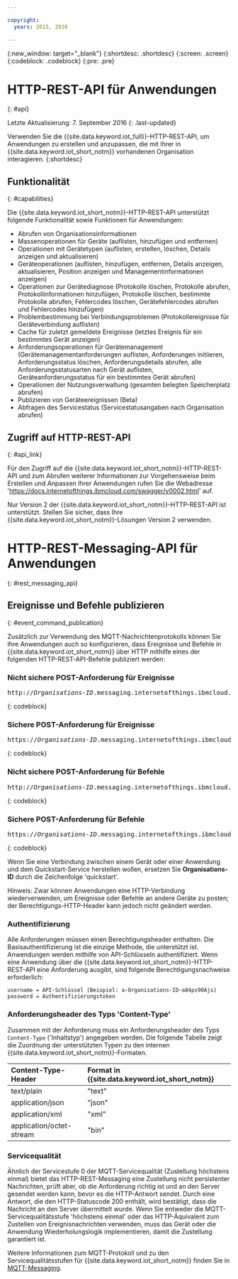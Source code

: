 ```yaml
---

copyright:
  years: 2015, 2016

---
```


{:new_window: target="_blank"}
{:shortdesc: .shortdesc}
{:screen: .screen}
{:codeblock: .codeblock}
{:pre: .pre}

# HTTP-REST-API für Anwendungen
{: #api}

Letzte Aktualisierung: 7. September 2016
{: .last-updated}

Verwenden Sie die {{site.data.keyword.iot_full}}-HTTP-REST-API, um Anwendungen zu erstellen und anzupassen, die mit Ihrer in {{site.data.keyword.iot_short_notm}} vorhandenen Organisation interagieren.
{:shortdesc}

## Funktionalität
{: #capabilities}

Die {{site.data.keyword.iot_short_notm}}-HTTP-REST-API unterstützt folgende Funktionalität sowie Funktionen für Anwendungen:

- Abrufen von Organisationsinformationen
- Massenoperationen für Geräte (auflisten, hinzufügen und entfernen)
- Operationen mit Gerätetypen (auflisten, erstellen, löschen, Details anzeigen und aktualisieren)
- Geräteoperationen (auflisten, hinzufügen, entfernen, Details anzeigen, aktualisieren, Position anzeigen und Managementinformationen anzeigen)
- Operationen zur Gerätediagnose (Protokolle löschen, Protokolle abrufen, Protokollinformationen hinzufügen, Protokolle löschen, bestimmte Protokolle abrufen, Fehlercodes löschen, Gerätefehlercodes abrufen und Fehlercodes hinzufügen)
- Problembestimmung bei Verbindungsproblemen (Protokollereignisse für Geräteverbindung auflisten)
- Cache für zuletzt gemeldete Ereignisse (letztes Ereignis für ein bestimmtes Gerät anzeigen)
- Anforderungsoperationen für Gerätemanagement (Gerätemanagementanforderungen auflisten, Anforderungen initiieren, Anforderungsstatus löschen, Anforderungsdetails abrufen, alle Anforderungsstatusarten nach Gerät auflisten, Geräteanforderungsstatus für ein bestimmtes Gerät abrufen)
- Operationen der Nutzungsverwaltung (gesamten belegten Speicherplatz abrufen)
- Publizieren von Geräteereignissen (Beta)
- Abfragen des Servicestatus (Servicestatusangaben nach Organisation abrufen)

## Zugriff auf HTTP-REST-API
{: #api_link}

Für den Zugriff auf die {{site.data.keyword.iot_short_notm}}-HTTP-REST-API und zum Abrufen weiterer Informationen zur Vorgehensweise beim Erstellen und Anpassen Ihrer Anwendungen rufen Sie die Webadresse 'https://docs.internetofthings.ibmcloud.com/swagger/v0002.html' auf.

Nur Version 2 der {{site.data.keyword.iot_short_notm}}-HTTP-REST-API ist unterstützt. Stellen Sie sicher, dass Ihre {{site.data.keyword.iot_short_notm}}-Lösungen Version 2 verwenden.



# HTTP-REST-Messaging-API für Anwendungen
{: #rest_messaging_api}

## Ereignisse und Befehle publizieren
{: #event_command_publication}

Zusätzlich zur Verwendung des MQTT-Nachrichtenprotokolls können Sie Ihre Anwendungen auch so konfigurieren, dass Ereignisse und Befehle in {{site.data.keyword.iot_short_notm}} über HTTP mithilfe eines der folgenden HTTP-REST-API-Befehle publiziert werden:

### Nicht sichere POST-Anforderung für Ereignisse
<pre class="pre">http://<var class="keyword varname">Organisations-ID</var>.messaging.internetofthings.ibmcloud.com:1883/api/v0002/application/types/<var class="keyword varname">Typ-ID</var>/devices/<var class="keyword varname">Geräte-ID</var>/events/<var class="keyword varname">Ereignis-ID</var></pre>
{: codeblock}

### Sichere POST-Anforderung für Ereignisse
<pre class="pre">https://<var class="keyword varname">Organisations-ID</var>.messaging.internetofthings.ibmcloud.com:8883/api/v0002/application/types/<var class="keyword varname">Typ-ID</var>/devices/<var class="keyword varname">Geräte-ID</var>/events/<var class="keyword varname">Ereignis-ID</var></pre>
{: codeblock}

### Nicht sichere POST-Anforderung für Befehle
<pre class="pre">http://<var class="keyword varname">Organisations-ID</var>.messaging.internetofthings.ibmcloud.com:1883/api/v0002/application/types/<var class="keyword varname">Typ-ID</var>/devices/<var class="keyword varname">Geräte-ID</var>/commands/<var class="keyword varname">Ereignis-ID</var></pre>
{: codeblock}

### Sichere POST-Anforderung für Befehle
<pre class="pre">https://<var class="keyword varname">Organisations-ID</var>.messaging.internetofthings.ibmcloud.com:8883/api/v0002/application/types/<var class="keyword varname">Typ-Id</var>/devices/<var class="keyword varname">Geräte-ID</var>/commands/<var class="keyword varname">Ereignis-ID</var></pre>
{: codeblock}

Wenn Sie eine Verbindung zwischen einem Gerät oder einer Anwendung und dem Quickstart-Service herstellen wollen, ersetzen Sie **Organisations-ID** durch die Zeichenfolge 'quickstart'.

Hinweis: Zwar können Anwendungen eine HTTP-Verbindung wiederverwenden, um Ereignisse oder Befehle an andere Geräte zu posten; der Berechtigungs-HTTP-Header kann jedoch nicht geändert werden.

### Authentifizierung

Alle Anforderungen müssen einen Berechtigungsheader enthalten. Die Basisauthentifizierung ist die einzige Methode, die unterstützt ist. Anwendungen werden mithilfe von API-Schlüsseln authentifiziert. Wenn eine Anwendung über die {{site.data.keyword.iot_short_notm}}-HTTP-REST-API eine Anforderung ausgibt, sind folgende Berechtigungsnachweise erforderlich:

```
username = API-Schlüssel (Beispiel: a-Organisations-ID-a84ps90Ajs)
password = Authentifizierungstoken
```

### Anforderungsheader des Typs 'Content-Type'

Zusammen mit der Anforderung muss ein Anforderungsheader des Typs `Content-Type` ('Inhaltstyp') angegeben werden. Die folgende Tabelle zeigt die Zuordnung der unterstützten Typen zu den internen {{site.data.keyword.iot_short_notm}}-Formaten.

|Content-Type-Header|Format in {{site.data.keyword.iot_short_notm}}|
|:---|:---|
|text/plain|"text"
|application/json| "json"
|application/xml | "xml"
|application/octet-stream|"bin"

### Servicequalität

Ähnlich der Servicestufe 0 der MQTT-Servicequalität (Zustellung höchstens einmal) bietet das HTTP-REST-Messaging eine Zustellung nicht persistenter Nachrichten, prüft aber, ob die Anforderung richtig ist und an den Server gesendet werden kann, bevor es die HTTP-Antwort sendet. Durch eine Antwort, die den HTTP-Statuscode 200 enthält, wird bestätigt, dass die Nachricht an den Server übermittelt wurde. Wenn Sie entweder die MQTT-Servicequalitätsstufe 'höchstens einmal' oder das HTTP-Äquivalent zum Zustellen von Ereignisnachrichten verwenden, muss das Gerät oder die Anwendung Wiederholungslogik implementieren, damit die Zustellung garantiert ist. 


Weitere Informationen zum MQTT-Protokoll und zu den Servicequalitätsstufen für {{site.data.keyword.iot_short_notm}} finden Sie in [MQTT-Messaging](../reference/mqtt/index.html).
